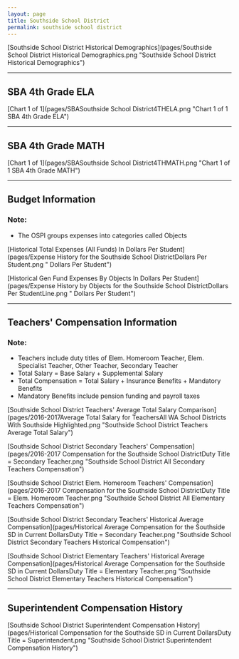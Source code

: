 ```yaml
---
layout: page
title: Southside School District
permalink: southside school district
---
```



[Southside School District Historical Demographics](pages/Southside School District Historical Demographics.png "Southside School District Historical Demographics")

___

## SBA 4th Grade ELA

[Chart 1 of 1](pages/SBASouthside School District4THELA.png "Chart 1 of 1 SBA 4th Grade ELA")


___

## SBA 4th Grade MATH

[Chart 1 of 1](pages/SBASouthside School District4THMATH.png "Chart 1 of 1 SBA 4th Grade MATH")


___

## Budget Information
### Note:
- The OSPI groups expenses into categories called Objects

[Historical Total Expenses (All Funds) In Dollars Per Student](pages/Expense History for the Southside School DistrictDollars Per Student.png " Dollars Per Student")

[Historical Gen Fund Expenses By Objects In Dollars Per Student](pages/Expense History by Objects for the Southside School DistrictDollars Per StudentLine.png " Dollars Per Student")


___

## Teachers' Compensation Information
### Note:
- Teachers include duty titles of Elem. Homeroom Teacher, Elem. Specialist Teacher, Other Teacher, Secondary Teacher
- Total Salary = Base Salary + Supplemental Salary
- Total Compensation = Total Salary + Insurance Benefits + Mandatory Benefits
- Mandatory Benefits include pension funding and payroll taxes

[Southside School District Teachers' Average Total Salary Comparison](pages/2016-2017Average Total Salary for TeachersAll WA School Districts With Southside Highlighted.png "Southside School District Teachers Average Total Salary")

[Southside School District Secondary Teachers' Compensation](pages/2016-2017 Compensation for the Southside School DistrictDuty Title = Secondary Teacher.png "Southside School District All Secondary Teachers Compensation")

[Southside School District Elem. Homeroom Teachers' Compensation](pages/2016-2017 Compensation for the Southside School DistrictDuty Title = Elem. Homeroom Teacher.png "Southside School District All Elementary Teachers Compensation")

[Southside School District Secondary Teachers' Historical Average Compensation](pages/Historical Average Compensation for the Southside SD in Current DollarsDuty Title = Secondary Teacher.png "Southside School District Secondary Teachers Historical Compensation")

[Southside School District Elementary Teachers' Historical Average Compensation](pages/Historical Average Compensation for the Southside SD in Current DollarsDuty Title = Elementary Teacher.png "Southside School District Elementary Teachers Historical Compensation")


___

## Superintendent Compensation History

[Southside School District Superintendent Compensation History](pages/Historical Compensation for the Southside SD in Current DollarsDuty Title = Superintendent.png "Southside School District Superintendent Compensation History")

